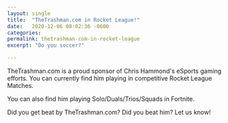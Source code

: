 ```yaml
---
layout: single
title:  "TheTrashman.com in Rocket League!"
date:   2020-12-06 08:02:36 -0600
categories: 
permalink: thetrashman-com-in-rocket-league
excerpt: "Do you soccer?"

---
```


TheTrashman.com is a proud sponsor of Chris Hammond's eSports gaming efforts. You can currently find him playing in competitive Rocket League Matches.

You can also find him playing Solo/Duals/Trios/Squads in Fortnite.

Did you get beat by TheTrashman.com? Did you beat him? Let us know!